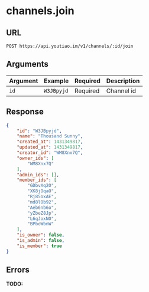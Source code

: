 # channels.join

## URL

`POST https://api.youtiao.im/v1/channels/:id/join`

## Arguments

| Argument | Example    | Required | Description |
| -------- | ---------- | -------- | ----------- |
| `id`     | `W3JBpyjd` | Required | Channel id  |

## Response

```json
{
    "id": "W3JBpyjd",
    "name": "Thousand Sunny",
    "created_at": 1431349817,
    "updated_at": 1431349817,
    "creator_id": "WM8Xnx7Q",
    "owner_ids": [
        "WM8Xnx7Q"
    ],
    "admin_ids": [],
    "member_ids": [
        "GDbvXq2O",
        "XK8jOqaO",
        "Rj85oxAE",
        "md8lOb92",
        "Aeb6nb6o",
        "yZbeZ8Jp",
        "L6qJoxNO",
        "BPboWbnW"
    ],
    "is_owner": false,
    "is_admin": false,
    "is_member": true
}
```

## Errors

**TODO:**

